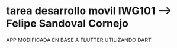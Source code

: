 # tarea desarrollo movil IWG101 --> Felipe Sandoval Cornejo
APP MODIFICADA EN BASE A FLUTTER UTILIZANDO DART
